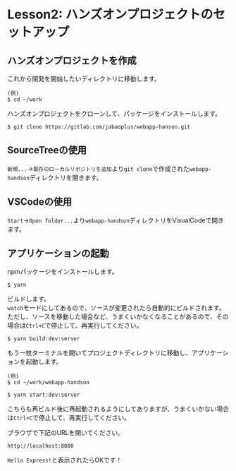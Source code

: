 # Lesson2: ハンズオンプロジェクトのセットアップ
## ハンズオンプロジェクトを作成
これから開発を開始したいディレクトリに移動します。
```
(例)
$ cd ~/work
```
ハンズオンプロジェクトをクローンして、パッケージをインストールします。
```
$ git clone https://gitlab.com/jabaoplus/webapp-hanson.git
```

## SourceTreeの使用
`新規...`->`既存のローカルリポジトリを追加`より`git clone`で作成された`webapp-handson`ディレクトリを開きます。

## VSCodeの使用
`Start`->`Open folder...`より`webapp-handson`ディレクトリをVisualCodeで開きます。

## アプリケーションの起動
npmパッケージをインストールします。
```
$ yarn
```
ビルドします。  
`watch`モードにしてあるので、ソースが変更されたら自動的にビルドされます。  
ただし、ソースを移動した場合など、うまくいかなくなることがあるので、その場合は`Ctrl+C`で停止して、再実行してください。
```
$ yarn build:dev:server
```
もう一枚ターミナルを開いてプロジェクトディレクトリに移動し、アプリケーションを起動します。  
```
(例)
$ cd ~/work/webapp-handson
```
```
$ yarn start:dev:server
```
こちらも再ビルド後に再起動されるようにしてありますが、うまくいかない場合は`Ctrl+C`で停止して、再実行してください。

ブラウザで下記のURLを開いてください。
```
http://localhost:8080
```
`Hello Express!`と表示されたらOKです！
